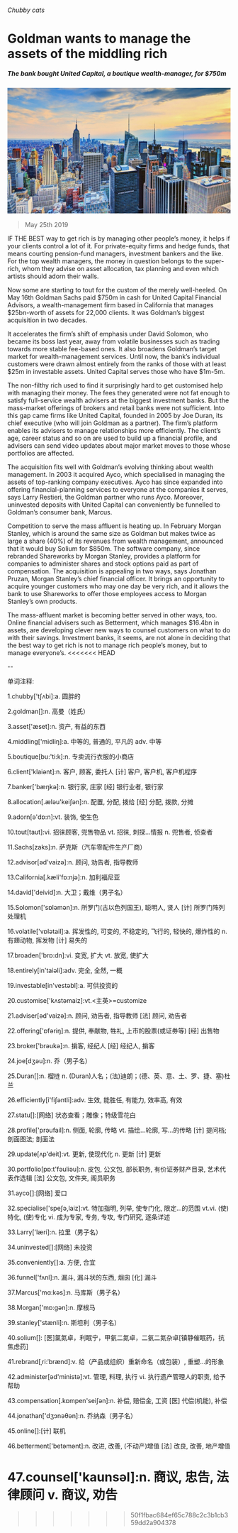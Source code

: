 ###### Chubby cats

# Goldman wants to manage the assets of the middling rich 

##### The bank bought United Capital, a boutique wealth-manager, for $750m 

![image](images/20190525_fnp504.jpg) 

> May 25th 2019 

IF THE BEST way to get rich is by managing other people’s money, it helps if your clients control a lot of it. For private-equity firms and hedge funds, that means courting pension-fund managers, investment bankers and the like. For the top wealth managers, the money in question belongs to the super-rich, whom they advise on asset allocation, tax planning and even which artists should adorn their walls. 

Now some are starting to tout for the custom of the merely well-heeled. On May 16th Goldman Sachs paid $750m in cash for United Capital Financial Advisors, a wealth-management firm based in California that manages $25bn-worth of assets for 22,000 clients. It was Goldman’s biggest acquisition in two decades. 

It accelerates the firm’s shift of emphasis under David Solomon, who became its boss last year, away from volatile businesses such as trading towards more stable fee-based ones. It also broadens Goldman’s target market for wealth-management services. Until now, the bank’s individual customers were drawn almost entirely from the ranks of those with at least $25m in investable assets. United Capital serves those who have $1m-5m. 

The non-filthy rich used to find it surprisingly hard to get customised help with managing their money. The fees they generated were not fat enough to satisfy full-service wealth advisers at the biggest investment banks. But the mass-market offerings of brokers and retail banks were not sufficient. Into this gap came firms like United Capital, founded in 2005 by Joe Duran, its chief executive (who will join Goldman as a partner). The firm’s platform enables its advisers to manage relationships more efficiently. The client’s age, career status and so on are used to build up a financial profile, and advisers can send video updates about major market moves to those whose portfolios are affected. 

The acquisition fits well with Goldman’s evolving thinking about wealth management. In 2003 it acquired Ayco, which specialised in managing the assets of top-ranking company executives. Ayco has since expanded into offering financial-planning services to everyone at the companies it serves, says Larry Restieri, the Goldman partner who runs Ayco. Moreover, uninvested deposits with United Capital can conveniently be funnelled to Goldman’s consumer bank, Marcus. 

Competition to serve the mass affluent is heating up. In February Morgan Stanley, which is around the same size as Goldman but makes twice as large a share (40%) of its revenues from wealth management, announced that it would buy Solium for $850m. The software company, since rebranded Shareworks by Morgan Stanley, provides a platform for companies to administer shares and stock options paid as part of compensation. The acquisition is appealing in two ways, says Jonathan Pruzan, Morgan Stanley’s chief financial officer. It brings an opportunity to acquire younger customers who may one day be very rich, and it allows the bank to use Shareworks to offer those employees access to Morgan Stanley’s own products. 

The mass-affluent market is becoming better served in other ways, too. Online financial advisers such as Betterment, which manages $16.4bn in assets, are developing clever new ways to counsel customers on what to do with their savings. Investment banks, it seems, are not alone in deciding that the best way to get rich is not to manage rich people’s money, but to manage everyone’s. 
<<<<<<< HEAD

-- 

 单词注释:

1.chubby['tʃʌbi]:a. 圆胖的 

2.goldman[]:n. 高曼（姓氏） 

3.asset['æset]:n. 资产, 有益的东西 

4.middling['midliŋ]:a. 中等的, 普通的, 平凡的 adv. 中等 

5.boutique[bu:'ti:k]:n. 专卖流行衣服的小商店 

6.client['klaiәnt]:n. 客户, 顾客, 委托人 [计] 客户, 客户机, 客户机程序 

7.banker['bæŋkә]:n. 银行家, 庄家 [经] 银行业者, 银行家 

8.allocation[.ælәu'keiʃәn]:n. 配置, 分配, 拨给 [经] 分配, 拨款, 分摊 

9.adorn[ә'dɒ:n]:vt. 装饰, 使生色 

10.tout[taut]:vi. 招徕顾客, 兜售物品 vt. 招徕, 刺探...情报 n. 兜售者, 侦查者 

11.Sachs[zaks]:n. 萨克斯（汽车零配件生产厂商） 

12.advisor[әd'vaizә]:n. 顾问, 劝告者, 指导教师 

13.California[.kæli'fɒ:njә]:n. 加利福尼亚 

14.david['deivid]:n. 大卫；戴维（男子名） 

15.Solomon['sɒlәmәn]:n. 所罗门(古以色列国王), 聪明人, 贤人 [计] 所罗门阵列处理机 

16.volatile['vɒlәtail]:a. 挥发性的, 可变的, 不稳定的, 飞行的, 轻快的, 爆炸性的 n. 有翅动物, 挥发物 [计] 易失的 

17.broaden['brɒ:dn]:vi. 变宽, 扩大 vt. 放宽, 使扩大 

18.entirely[in'taiәli]:adv. 完全, 全然, 一概 

19.investable[in'vestәbl]:a. 可供投资的 

20.customise['kʌstәmaiz]:vt.<主英>=customize 

21.adviser[әd'vaizә]:n. 顾问, 劝告者, 指导教师 [法] 顾问, 劝告者 

22.offering['ɒfәriŋ]:n. 提供, 奉献物, 牲礼, 上市的股票(或证券等) [经] 出售物 

23.broker['brәukә]:n. 掮客, 经纪人 [经] 经纪人, 掮客 

24.joe[dʒәu]:n. 乔（男子名） 

25.Duran[]:n. 榴梿 n. (Duran)人名；(法)迪朗；(德、英、意、土、罗、捷、塞)杜兰 

26.efficiently[i'fiʃәntli]:adv. 生效, 能胜任, 有能力, 效率高, 有效 

27.statu[]:[网络] 状态查看；雕像；特级雪花白 

28.profile['prәufail]:n. 侧面, 轮廓, 传略 vt. 描绘...轮廓, 写...的传略 [计] 提问档; 剖面图法; 剖面法 

29.update[ʌp'deit]:vt. 更新, 使现代化 n. 更新 [计] 更新 

30.portfolio[pɒ:t'fәuliәu]:n. 皮包, 公文包, 部长职务, 有价证券财产目录, 艺术代表作选辑 [法] 公文包, 文件夹, 阁员职务 

31.ayco[]:[网络] 爱口 

32.specialise['speʃә,laiz]:vt. 特加指明, 列举, 使专门化, 限定...的范围 vt.vi. (使)特化, (使)专化 vi. 成为专家, 专务, 专攻, 专门研究, 逐条详述 

33.Larry['læri]:n. 拉里（男子名） 

34.uninvested[]:[网络] 未投资 

35.conveniently[]:a. 方便, 合宜 

36.funnel['fʌnl]:n. 漏斗, 漏斗状的东西, 烟囱 [化] 漏斗 

37.Marcus['mɑ:kәs]:n. 马库斯（男子名） 

38.Morgan['mɒ:gәn]:n. 摩根马 

39.stanley['stænli]:n. 斯坦利（男子名） 

40.solium[]: [医]氯氮卓，利眠宁，甲氨二氮卓，二氨二氮杂卓[镇静催眠药，抗焦虑药] 

41.rebrand[ˌri:ˈbrænd]:v. 给（产品或组织）重新命名（或包装）, 重塑…的形象 

42.administer[әd'ministә]:vt. 管理, 料理, 执行 vi. 执行遗产管理人的职责, 给予帮助 

43.compensation[.kɒmpen'seiʃәn]:n. 补偿, 赔偿金, 工资 [医] 代偿(机能), 补偿 

44.jonathan['dʒɔnәθәn]:n. 乔纳森（男子名） 

45.online[]:[计] 联机 

46.betterment['betәmәnt]:n. 改进, 改善, (不动产)增值 [法] 改良, 改善, 地产增值 

47.counsel['kaunsәl]:n. 商议, 忠告, 法律顾问 v. 商议, 劝告 
=======
>>>>>>> 50f1fbac684ef65c788c2c3b1cb359dd2a904378

